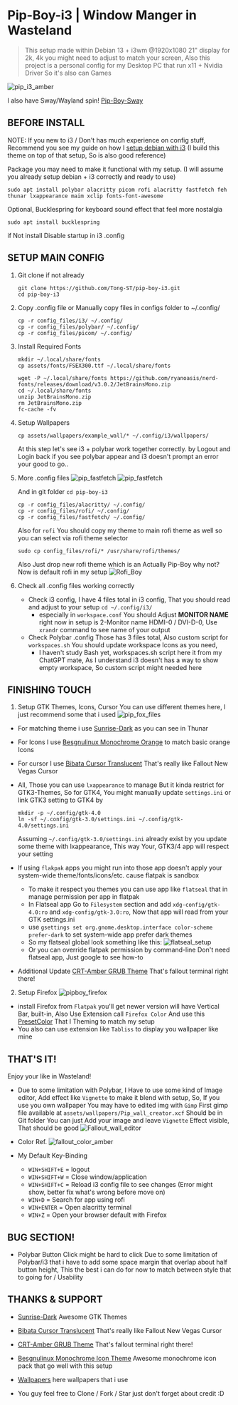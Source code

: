 # Pip-Boy-i3 | Window Manger in Wasteland

> This setup made within Debian 13 + i3wm @1920x1080 21" display for 2k, 4k you might need to adjust to match your screen, Also this project is a personal config for my Desktop PC that run x11 + Nvidia Driver So it's also can Games

![pip_i3_amber](assets/showcases/pip_i3_amber.png)

I also have Sway/Wayland spin! [Pip-Boy-Sway](https://github.com/Tong-ST/pip-boy-sway)
## BEFORE INSTALL

NOTE: If you new to i3 / Don't has much experience on config stuff, Recommend you see my guide on how I [setup debian with i3](https://github.com/Tong-ST/debian_i3/) (I build this theme on top of that setup, So is also good reference)

Package you may need to make it functional with my setup. (I will assume you already setup debian + i3 correctly and ready to use)
```
sudo apt install polybar alacritty picom rofi alacritty fastfetch feh thunar lxappearance maim xclip fonts-font-awesome
```
Optional, Bucklespring for keyboard sound effect that feel more nostalgia
```
sudo apt install bucklespring
```
if Not install Disable startup in i3 .config

## SETUP MAIN CONFIG
1. Git clone if not already
    ```
    git clone https://github.com/Tong-ST/pip-boy-i3.git 
    cd pip-boy-i3
    ```
2. Copy .config file or Manually copy files in configs folder to ~/.config/
    ```
    cp -r config_files/i3/ ~/.config/ 
    cp -r config_files/polybar/ ~/.config/
    cp -r config_files/picom/ ~/.config/
    ```
3. Install Required Fonts
    ```
    mkdir ~/.local/share/fonts
    cp assets/fonts/FSEX300.ttf ~/.local/share/fonts
    ```
    ```
    wget -P ~/.local/share/fonts https://github.com/ryanoasis/nerd-fonts/releases/download/v3.0.2/JetBrainsMono.zip
    cd ~/.local/share/fonts
    unzip JetBrainsMono.zip
    rm JetBrainsMono.zip
    fc-cache -fv
    ```
4. Setup Wallpapers
    ```
    cp assets/wallpapers/example_wall/* ~/.config/i3/wallpapers/
    ```

    At this step let's see i3 + polybar work together correctly. by Logout and Login back if you see polybar appear and i3 doesn't prompt an error your good to go..

4. More .config files
    ![pip_fastfetch](assets/showcases/pip_fetch.png)
    ![pip_fastfetch](assets/showcases/pip_rofi.png)
    
    And in git folder `cd pip-boy-i3`
    ```
    cp -r config_files/alacritty/ ~/.config/ 
    cp -r config_files/rofi/ ~/.config/
    cp -r config_files/fastfetch/ ~/.config/
    ```

    Also for `rofi` You should copy my theme to main rofi theme as well so you can select via rofi theme selector
    ```
    sudo cp config_files/rofi/* /usr/share/rofi/themes/
    ```
    Also Just drop new rofi theme which is an Actually Pip-Boy why not? Now is default rofi in my setup 
    ![Rofi_Boy](assets/showcases/PipActually.png)

5. Check all .config files working correctly
    - Check i3 config, I have 4 files total in i3 config, That you should read and adjust to your setup `cd ~/.config/i3/`
        - especially in `workspace.conf` You should Adjust **MONITOR NAME** right now in setup is 2-Monitor name HDMI-0 / DVI-D-0, Use `xrandr` command to see name of your output
    - Check Polybar .config Those has 3 files total, Also custom script for `workspaces.sh` You should update workspace Icons as you need,
        - I haven't study Bash yet, workspaces.sh script here it from my ChatGPT mate, As I understand i3 doesn't has a way to show empty workspace, So custom script might needed here
    
## FINISHING TOUCH
1. Setup GTK Themes, Icons, Cursor You can use different themes here, I just recommend some that i used
![pip_fox_files](assets/showcases/pip_fox_files.png)
- For matching theme i use [Sunrise-Dark](https://www.pling.com/p/1258305/) as you can see in Thunar   
- For Icons I use [Besgnulinux Monochrome Orange](https://www.pling.com/p/2151189) to match basic orange Icons
- For cursor I use [Bibata Cursor Translucent](www.pling.com/p/1437885/) That's really like Fallout New Vegas Cursor

- All, Those you can use `lxappearance` to manage But it kinda restrict for GTK3-Themes, So for GTK4, You might manually update `settings.ini` or link GTK3 setting to GTK4 by
    ```
    mkdir -p ~/.config/gtk-4.0
    ln -sf ~/.config/gtk-3.0/settings.ini ~/.config/gtk-4.0/settings.ini
    ```
    Assuming `~/.config/gtk-3.0/settings.ini` already exist by you update some theme with lxappearance, This way Your, GTK3/4 app will respect your setting
- If using `flakpak` apps you might run into those app doesn't apply your system-wide theme/fonts/icons/etc. cause flatpak is sandbox
    - To make it respect you themes you can use app like `flatseal` that in manage permission per app in flatpak
    - In Flatseal app Go to `Filesystem` section and add `xdg-config/gtk-4.0:ro` and `xdg-config/gtk-3.0:ro`, Now that app will read from your GTK settings.ini
    - use `gsettings set org.gnome.desktop.interface color-scheme prefer-dark` to set system-wide app prefer dark themes
    - So my flatseal global look something like this:
    ![flatseal_setup](assets/showcases/flatseal_example.png)
    - Or you can override flatpak permission by command-line Don't need flatseal app, Just google to see how-to

- Additional Update [CRT-Amber GRUB Theme](https://www.pling.com/p/1727268/) That's fallout terminal right there!

2. Setup Firefox
![pipboy_firefox](assets/showcases/pip_fox.png)
- install Firefox from `Flatpak` you'll get newer version will have Vertical Bar, built-in, Also Use Extension call `Firefox Color` And use this [PresetColor](https://color.firefox.com/?theme=XQAAAAIkAQAAAAAAAABBqYhm849SCia2CaaEGccwS-xMDPr_qlW0-ZoUDfx_5PxF1taykGHQpXYV0WBCSeAgtCZEAUZpNSdEGTCaC8UdrIaq6O9seZMIjd0Gx4sgZ9gY3sk4n7hYuWoIw7cgx-PBcrU5Q72E9FCeFIYvPTIysUjTWE48iAZC4eZSAIrf69jrnrBSvcWoP5bT8PAntIAfZ93gcK6lZCgPp0__cS-hcYY5Ec3DAFHXosQXQDVZ_1sUgAA) That I Theming to match my setup
- You also can use extension like `Tabliss` to display you wallpaper like mine

## THAT'S IT!
Enjoy your like in Wasteland!

- Due to some limitation with Polybar, I Have to use some kind of Image editor, Add effect like `Vignette` to make it blend with setup, So, If you use you own wallpaper You may have to edited img with `Gimp` First gimp file available at `assets/wallpapers/Pip_wall_creator.xcf` Should be in Git folder You can just Add your image and leave `Vignette` Effect visible, That should be good
![Fallout_wall_editor](assets/showcases/pip_wall_maker.png)

- Color Ref.
![fallout_color_amber](assets/showcases/colors.png)

- My Default Key-Binding
    - ``` WIN+SHIFT+E ``` = logout
    - ``` WIN+SHIFT+W ``` = Close window/application
    - ``` WIN+SHIFT+C ``` = Reload i3 config file to see changes (Error might show, better fix what's wrong before move on)
    - ``` WIN+D ``` = Search for app using rofi
    - ``` WIN+ENTER ``` = Open alacritty terminal
    - ``` WIN+Z ``` = Open your browser default with Firefox

## BUG SECTION!
- Polybar Button Click might be hard to click Due to some limitation of Polybar/i3 that i have to add some space margin that overlap about half button height, This the best i can do for now to match between style that to going for / Usability

## THANKS & SUPPORT
- [Sunrise-Dark](https://www.pling.com/p/1258305/) Awesome GTK Themes
- [Bibata Cursor Translucent](www.pling.com/p/1437885/) That's really like Fallout New Vegas Cursor
- [CRT-Amber GRUB Theme](https://www.pling.com/p/1727268/) That's fallout terminal right there!

- [Besgnulinux Monochrome Icon Theme](https://www.gnome-look.org/p/2151189) Awesome monochrome icon pack that go well with this setup
- [Wallpapers](https://getwallpapers.com/collection/fallout-pip-boy-wallpaper-hd) here wallpapers that i use
- You guy feel free to Clone / Fork / Star just don't forget about credit :D
